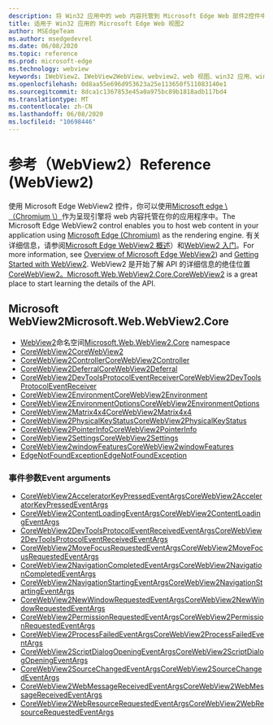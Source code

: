 ```yaml
---
description: 将 Win32 应用中的 web 内容托管到 Microsoft Edge Web 部件2控件中
title: 适用于 Win32 应用的 Microsoft Edge Web 视图2
author: MSEdgeTeam
ms.author: msedgedevrel
ms.date: 06/08/2020
ms.topic: reference
ms.prod: microsoft-edge
ms.technology: webview
keywords: IWebView2、IWebView2WebView、webview2、web 视图、win32 应用、win32、edge、ICoreWebView2、ICoreWebView2Controller、浏览器控件、边缘 html
ms.openlocfilehash: 0d8aa55e696d953623a25e113650f511083140e1
ms.sourcegitcommit: 8dca1c1367853e45a0a975bc89b1818adb117bd4
ms.translationtype: MT
ms.contentlocale: zh-CN
ms.lasthandoff: 06/08/2020
ms.locfileid: "10698446"
---
```

# <span data-ttu-id="bb8b1-104">参考（WebView2）</span><span class="sxs-lookup"><span data-stu-id="bb8b1-104">Reference (WebView2)</span></span>  

<span data-ttu-id="bb8b1-105">使用 Microsoft Edge WebView2 控件，你可以使用[Microsoft edge \ （Chromium \）](https://www.microsoftedgeinsider.com)作为呈现引擎将 web 内容托管在你的应用程序中。</span><span class="sxs-lookup"><span data-stu-id="bb8b1-105">The Microsoft Edge WebView2 control enables you to host web content in your application using [Microsoft Edge \(Chromium\)](https://www.microsoftedgeinsider.com) as the rendering engine.</span></span>  <span data-ttu-id="bb8b1-106">有关详细信息，请参阅[Microsoft Edge WebView2 概述](../../index.md)）和[WebView2 入门](../../gettingstarted/win32.md)。</span><span class="sxs-lookup"><span data-stu-id="bb8b1-106">For more information, see [Overview of Microsoft Edge WebView2](../../index.md)) and [Getting Started with WebView2](../../gettingstarted/win32.md).</span></span>  <span data-ttu-id="bb8b1-107">WebView2 是开始了解 API 的详细信息的绝佳位置[CoreWebView2。](0-9-538/microsoft-web-webview2-core-corewebview2.md)</span><span class="sxs-lookup"><span data-stu-id="bb8b1-107">[Microsoft.Web.WebView2.Core.CoreWebView2](0-9-538/microsoft-web-webview2-core-corewebview2.md) is a great place to start learning the details of the API.</span></span>  

## <span data-ttu-id="bb8b1-108">Microsoft WebView2</span><span class="sxs-lookup"><span data-stu-id="bb8b1-108">Microsoft.Web.WebView2.Core</span></span>
*   <span data-ttu-id="bb8b1-109">[WebView2](0-9-538/namespace-microsoft-web-webview2-core.md)命名空间</span><span class="sxs-lookup"><span data-stu-id="bb8b1-109">[Microsoft.Web.WebView2.Core](0-9-538/namespace-microsoft-web-webview2-core.md) namespace</span></span>
*   [<span data-ttu-id="bb8b1-110">CoreWebView2</span><span class="sxs-lookup"><span data-stu-id="bb8b1-110">CoreWebView2</span></span>](0-9-538/microsoft-web-webview2-core-corewebview2.md)
*   [<span data-ttu-id="bb8b1-111">CoreWebView2Controller</span><span class="sxs-lookup"><span data-stu-id="bb8b1-111">CoreWebView2Controller</span></span>](0-9-538/microsoft-web-webview2-core-corewebview2controller.md)
*   [<span data-ttu-id="bb8b1-112">CoreWebView2Deferral</span><span class="sxs-lookup"><span data-stu-id="bb8b1-112">CoreWebView2Deferral</span></span>](0-9-538/microsoft-web-webview2-core-corewebview2deferral.md)
*   [<span data-ttu-id="bb8b1-113">CoreWebView2DevToolsProtocolEventReceiver</span><span class="sxs-lookup"><span data-stu-id="bb8b1-113">CoreWebView2DevToolsProtocolEventReceiver</span></span>](0-9-538/microsoft-web-webview2-core-corewebview2devtoolsprotocoleventreceiver.md)
*   [<span data-ttu-id="bb8b1-114">CoreWebView2Environment</span><span class="sxs-lookup"><span data-stu-id="bb8b1-114">CoreWebView2Environment</span></span>](0-9-538/microsoft-web-webview2-core-corewebview2environment.md)
*   [<span data-ttu-id="bb8b1-115">CoreWebView2EnvironmentOptions</span><span class="sxs-lookup"><span data-stu-id="bb8b1-115">CoreWebView2EnvironmentOptions</span></span>](0-9-538/microsoft-web-webview2-core-corewebview2environmentoptions.md)
*   [<span data-ttu-id="bb8b1-116">CoreWebView2Matrix4x4</span><span class="sxs-lookup"><span data-stu-id="bb8b1-116">CoreWebView2Matrix4x4</span></span>](0-9-538/microsoft-web-webview2-core-corewebview2matrix4x4.md)
*   [<span data-ttu-id="bb8b1-117">CoreWebView2PhysicalKeyStatus</span><span class="sxs-lookup"><span data-stu-id="bb8b1-117">CoreWebView2PhysicalKeyStatus</span></span>](0-9-538/microsoft-web-webview2-core-corewebview2physicalkeystatus.md)
*   [<span data-ttu-id="bb8b1-118">CoreWebView2PointerInfo</span><span class="sxs-lookup"><span data-stu-id="bb8b1-118">CoreWebView2PointerInfo</span></span>](0-9-538/microsoft-web-webview2-core-corewebview2pointerinfo.md)
*   [<span data-ttu-id="bb8b1-119">CoreWebView2Settings</span><span class="sxs-lookup"><span data-stu-id="bb8b1-119">CoreWebView2Settings</span></span>](0-9-538/microsoft-web-webview2-core-corewebview2settings.md)
*   [<span data-ttu-id="bb8b1-120">CoreWebView2windowFeatures</span><span class="sxs-lookup"><span data-stu-id="bb8b1-120">CoreWebView2windowFeatures</span></span>](0-9-538/microsoft-web-webview2-core-corewebview2windowfeatures.md)
*   [<span data-ttu-id="bb8b1-121">EdgeNotFoundException</span><span class="sxs-lookup"><span data-stu-id="bb8b1-121">EdgeNotFoundException</span></span>](0-9-538/microsoft-web-webview2-core-edgenotfoundexception.md)

### <span data-ttu-id="bb8b1-122">事件参数</span><span class="sxs-lookup"><span data-stu-id="bb8b1-122">Event arguments</span></span>

*   [<span data-ttu-id="bb8b1-123">CoreWebView2AcceleratorKeyPressedEventArgs</span><span class="sxs-lookup"><span data-stu-id="bb8b1-123">CoreWebView2AcceleratorKeyPressedEventArgs</span></span>](0-9-538/microsoft-web-webview2-core-corewebview2acceleratorkeypressedeventargs.md)
*   [<span data-ttu-id="bb8b1-124">CoreWebView2ContentLoadingEventArgs</span><span class="sxs-lookup"><span data-stu-id="bb8b1-124">CoreWebView2ContentLoadingEventArgs</span></span>](0-9-538/microsoft-web-webview2-core-corewebview2contentloadingeventargs.md)
*   [<span data-ttu-id="bb8b1-125">CoreWebView2DevToolsProtocolEventReceivedEventArgs</span><span class="sxs-lookup"><span data-stu-id="bb8b1-125">CoreWebView2DevToolsProtocolEventReceivedEventArgs</span></span>](0-9-538/microsoft-web-webview2-core-corewebview2devtoolsprotocoleventreceivedeventargs.md)
*   [<span data-ttu-id="bb8b1-126">CoreWebView2MoveFocusRequestedEventArgs</span><span class="sxs-lookup"><span data-stu-id="bb8b1-126">CoreWebView2MoveFocusRequestedEventArgs</span></span>](0-9-538/microsoft-web-webview2-core-corewebview2movefocusrequestedeventargs.md)
*   [<span data-ttu-id="bb8b1-127">CoreWebView2NavigationCompletedEventArgs</span><span class="sxs-lookup"><span data-stu-id="bb8b1-127">CoreWebView2NavigationCompletedEventArgs</span></span>](0-9-538/microsoft-web-webview2-core-corewebview2navigationcompletedeventargs.md)
*   [<span data-ttu-id="bb8b1-128">CoreWebView2NavigationStartingEventArgs</span><span class="sxs-lookup"><span data-stu-id="bb8b1-128">CoreWebView2NavigationStartingEventArgs</span></span>](0-9-538/microsoft-web-webview2-core-corewebview2navigationstartingeventargs.md)
*   [<span data-ttu-id="bb8b1-129">CoreWebView2NewWindowRequestedEventArgs</span><span class="sxs-lookup"><span data-stu-id="bb8b1-129">CoreWebView2NewWindowRequestedEventArgs</span></span>](0-9-538/microsoft-web-webview2-core-corewebview2newwindowrequestedeventargs.md)
*   [<span data-ttu-id="bb8b1-130">CoreWebView2PermissionRequestedEventArgs</span><span class="sxs-lookup"><span data-stu-id="bb8b1-130">CoreWebView2PermissionRequestedEventArgs</span></span>](0-9-538/microsoft-web-webview2-core-corewebview2permissionrequestedeventargs.md)
*   [<span data-ttu-id="bb8b1-131">CoreWebView2ProcessFailedEventArgs</span><span class="sxs-lookup"><span data-stu-id="bb8b1-131">CoreWebView2ProcessFailedEventArgs</span></span>](0-9-538/microsoft-web-webview2-core-corewebview2processfailedeventargs.md)
*   [<span data-ttu-id="bb8b1-132">CoreWebView2ScriptDialogOpeningEventArgs</span><span class="sxs-lookup"><span data-stu-id="bb8b1-132">CoreWebView2ScriptDialogOpeningEventArgs</span></span>](0-9-538/microsoft-web-webview2-core-corewebview2scriptdialogopeningeventargs.md)
*   [<span data-ttu-id="bb8b1-133">CoreWebView2SourceChangedEventArgs</span><span class="sxs-lookup"><span data-stu-id="bb8b1-133">CoreWebView2SourceChangedEventArgs</span></span>](0-9-538/microsoft-web-webview2-core-corewebview2sourcechangedeventargs.md)
*   [<span data-ttu-id="bb8b1-134">CoreWebView2WebMessageReceivedEventArgs</span><span class="sxs-lookup"><span data-stu-id="bb8b1-134">CoreWebView2WebMessageReceivedEventArgs</span></span>](0-9-538/microsoft-web-webview2-core-corewebview2webmessagereceivedeventargs.md)
*   [<span data-ttu-id="bb8b1-135">CoreWebView2WebResourceRequestedEventArgs</span><span class="sxs-lookup"><span data-stu-id="bb8b1-135">CoreWebView2WebResourceRequestedEventArgs</span></span>](0-9-538/microsoft-web-webview2-core-corewebview2webresourcerequestedeventargs.md)
